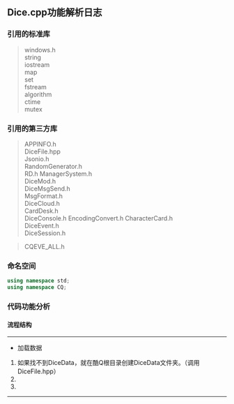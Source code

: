 ## Dice.cpp功能解析日志

### 引用的标准库

> windows.h  
> string  
> iostream  
> map  
> set  
> fstream  
> algorithm  
> ctime  
> mutex  

### 引用的第三方库

> APPINFO.h  
> DiceFile.hpp  
> Jsonio.h  
> RandomGenerator.h  
> RD.h
> ManagerSystem.h  
> DiceMod.h  
> DiceMsgSend.h  
> MsgFormat.h  
> DiceCloud.h  
> CardDesk.h  
> DiceConsole.h
> EncodingConvert.h
> CharacterCard.h  
> DiceEvent.h  
> DiceSession.h  

> CQEVE_ALL.h  

### 命名空间
~~~CPP
using namespace std;
using namespace CQ;
~~~

### 代码功能分析
#### 流程结构

---
* 加载数据  
1. 如果找不到DiceData，就在酷Q根目录创建DiceData文件夹。（调用DiceFile.hpp）
2. 
3.

---


